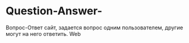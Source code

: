 # Question-Answer-
Вопрос-Ответ сайт, задается вопрос одним пользователем, другие могут на него ответить. Web
